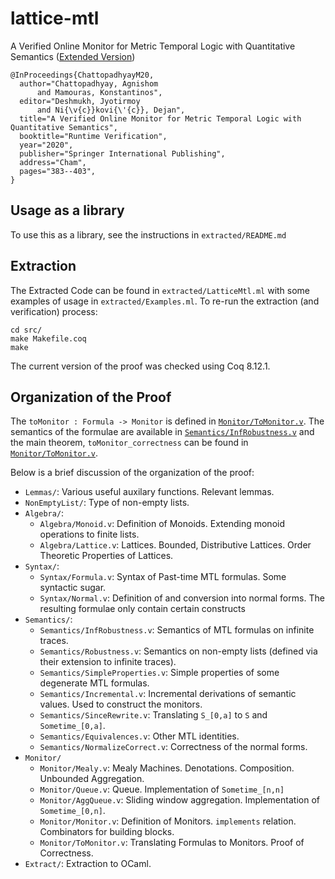 # lattice-mtl
A Verified Online Monitor for Metric Temporal Logic with Quantitative Semantics ([Extended Version](extended-draft.pdf))

```
@InProceedings{ChattopadhyayM20,
  author="Chattopadhyay, Agnishom
      and Mamouras, Konstantinos",
  editor="Deshmukh, Jyotirmoy
      and Ni{\v{c}}kovi{\'{c}}, Dejan",
  title="A Verified Online Monitor for Metric Temporal Logic with Quantitative Semantics",
  booktitle="Runtime Verification",
  year="2020",
  publisher="Springer International Publishing",
  address="Cham",
  pages="383--403",
}
```

## Usage as a library

To use this as a library, see the instructions in `extracted/README.md`

## Extraction

The Extracted Code can be found in `extracted/LatticeMtl.ml` with some examples of usage in `extracted/Examples.ml`. To re-run the extraction (and verification) process:

```
cd src/
make Makefile.coq
make
```

The current version of the proof was checked using Coq 8.12.1.

## Organization of the Proof

The `toMonitor : Formula -> Monitor` is defined in [`Monitor/ToMonitor.v`](https://github.com/Agnishom/lattice-mtl/blob/master/src/Monitor/ToMonitor.v#L776). The semantics of the formulae are available in [`Semantics/InfRobustness.v`](https://github.com/Agnishom/lattice-mtl/blob/master/src/Semantics/InfRobustness.v#L21) and the main theorem, `toMonitor_correctness` can be found in [`Monitor/ToMonitor.v`](https://github.com/Agnishom/lattice-mtl/blob/master/src/Monitor/ToMonitor.v#L821).

Below is a brief discussion of the organization of the proof:

* `Lemmas/`: Various useful auxilary functions. Relevant lemmas.
* `NonEmptyList/`: Type of non-empty lists.
* `Algebra/`:
  - `Algebra/Monoid.v`:  Definition of Monoids. Extending monoid operations to finite lists.
  - `Algebra/Lattice.v`: Lattices. Bounded, Distributive Lattices. Order Theoretic Properties of Lattices.
* `Syntax/`:
  - `Syntax/Formula.v`: Syntax of Past-time MTL formulas. Some syntactic sugar.
  - `Syntax/Normal.v`: Definition of and conversion into normal forms. The resulting formulae only contain certain constructs
* `Semantics/`:
  - `Semantics/InfRobustness.v`: Semantics of MTL formulas on infinite traces.
  - `Semantics/Robustness.v`: Semantics on non-empty lists (defined via their extension to infinite traces).
  - `Semantics/SimpleProperties.v`: Simple properties of some degenerate MTL formulas.
  - `Semantics/Incremental.v`: Incremental derivations of semantic values. Used to construct the monitors.
  - `Semantics/SinceRewrite.v`: Translating `S_[0,a]` to `S` and `Sometime_[0,a]`.
  - `Semantics/Equivalences.v`: Other MTL identities.
  - `Semantics/NormalizeCorrect.v`: Correctness of the normal forms.
* `Monitor/`
  - `Monitor/Mealy.v`: Mealy Machines. Denotations. Composition. Unbounded Aggregation.
  - `Monitor/Queue.v`: Queue. Implementation of `Sometime_[n,n]`
  - `Monitor/AggQueue.v`: Sliding window aggregation. Implementation of `Sometime_[0,n]`.
  - `Monitor/Monitor.v`: Definition of Monitors. `implements` relation. Combinators for building blocks.
  - `Monitor/ToMonitor.v`: Translating Formulas to Monitors. Proof of Correctness.
* `Extract/`: Extraction to OCaml.
